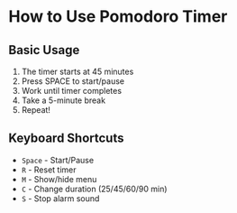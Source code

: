 # How to Use Pomodoro Timer

## Basic Usage
1. The timer starts at 45 minutes
2. Press SPACE to start/pause
3. Work until timer completes
4. Take a 5-minute break
5. Repeat!

## Keyboard Shortcuts
- `Space` - Start/Pause
- `R` - Reset timer  
- `M` - Show/hide menu
- `C` - Change duration (25/45/60/90 min)
- `S` - Stop alarm sound